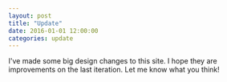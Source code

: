 ```yaml
---
layout: post
title: "Update"
date: 2016-01-01 12:00:00
categories: update
---
```


I've made some big design changes to this site. I hope they are improvements on the last iteration. Let me know what you think!